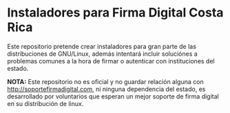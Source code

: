 # Instaladores para Firma Digital Costa Rica
Este repositorio pretende crear instaladores para gran parte de las distribuciones de GNU/Linux, además intentará incluir soluciónes a problemas comunes a la hora de firmar o autenticar con instituciones del estado.

**NOTA:** Este repositorio no es oficial y no guardar relación alguna con http://soportefirmadigital.com, ni ninguna dependencia del estado, es desarrollado por voluntarios que esperan un mejor soporte de firma digital en su distribución de linux.

